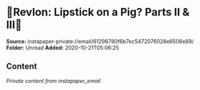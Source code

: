 # 💄Revlon: Lipstick on a Pig? Parts II & III💄

**Source:** instapaper-private://email/61298780f6b7ec5472076028e6506e89/
**Folder:** Unread
**Added:** 2020-10-21T05:06:25




## Content
*Private content from instapaper_email*
